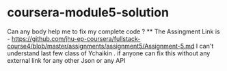 # coursera-module5-solution

Can any body help me to fix my complete code ?
** The Assingment Link is - https://github.com/jhu-ep-coursera/fullstack-course4/blob/master/assignments/assignment5/Assignment-5.md
I can't understand last few class of Ychaikin . if anyone can fix this without any external link for any other Json or any API
